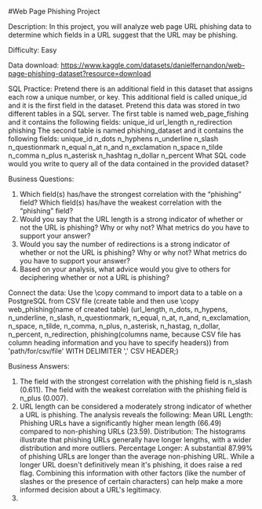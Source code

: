 
#Web Page Phishing Project

Description: In this project, you will analyze web page URL phishing data to determine which fields in a URL suggest that the URL may be phishing.

Difficulty: Easy

Data download: https://www.kaggle.com/datasets/danielfernandon/web-page-phishing-dataset?resource=download 

SQL Practice: 
Pretend there is an additional field in this dataset that assigns each row a unique number, or key.  This additional field is called unique_id and it is the first field in the dataset.  Pretend this data was stored in two different tables in a SQL server.  The first table is named web_page_fishing and it contains the following fields:
unique_id
url_length
n_redirection
phishing
The second table is named phishing_dataset and it contains the following fields:
unique_id
n_dots
n_hyphens
n_underline
n_slash
n_questionmark
n_equal
n_at
n_and
n_exclamation
n_space
n_tilde
n_comma
n_plus
n_asterisk
n_hashtag
n_dollar
n_percent
What SQL code would you write to query all of the data contained in the provided dataset?

Business Questions:
1) Which field(s) has/have the strongest correlation with the “phishing” field?  Which field(s) has/have the weakest correlation with the “phishing” field?
2) Would you say that the URL length is a strong indicator of whether or not the URL is phishing?  Why or why not?  What metrics do you have to support your answer?
3) Would you say the number of redirections is a strong indicator of whether or not the URL is phishing?  Why or why not?  What metrics do you have to support your answer?
4) Based on your analysis, what advice would you give to others for deciphering whether or not a URL is phishing?

Connect the data:
Use the \copy command to import data to a table on a PostgreSQL from CSV file (create table and then use \copy web_phishing(name of created table) (url_length, n_dots, n_hypens, n_underline, n_slash, n_questionmark, n_equal, n_at, n_and, n_exclamation, n_space, n_tilde, n_comma, n_plus, n_asterisk, n_hastag, n_dollar, n_percent, n_redirection, phishing(columns name, because CSV file has column heading information and you have to specify headers)) from 'path/for/csv/file' WITH DELIMITER ',' CSV HEADER;)


Business Answers:
1) The field with the strongest correlation with the phishing field is n_slash (0.611). The field with the weakest correlation with the phishing field is n_plus (0.007).
2) URL length can be considered a moderately strong indicator of whether a URL is phishing. The analysis reveals the following:
Mean URL Length: Phishing URLs have a significantly higher mean length (66.49) compared to non-phishing URLs (23.59).
Distribution: The histograms illustrate that phishing URLs generally have longer lengths, with a wider distribution and more outliers.
Percentage Longer: A substantial 87.99% of phishing URLs are longer than the average non-phishing URL.
While a longer URL doesn't definitively mean it's phishing, it does raise a red flag. Combining this information with other factors (like the number of slashes or the presence of certain characters) can help make a more informed decision about a URL's legitimacy.
3) 
